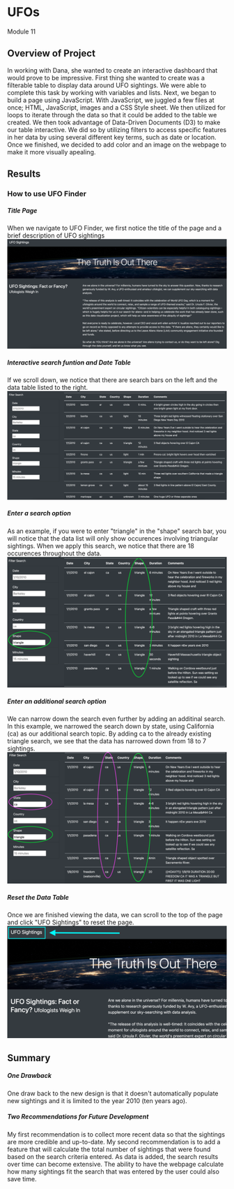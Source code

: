 # UFOs
Module 11

## Overview of Project
In working with Dana, she wanted to create an interactive dashboard that would prove to be impressive. First thing she wanted to create was a filterable table to display data around UFO sightings. We were able to complete this task by working with variables and lists. Next, we began to build a page using JavaScript. With JavaScript, we juggled a few files at once; HTML, JavaScript, images and a CSS Style sheet. We then utilized for loops to iterate through the data so that it could be added to the table we created. We then took advantage of Data-Driven Documents (D3) to make our table interactive. We did so by utilizing filters to access specific features in her data by using several different key terms, such as date or location. Once we finished, we decided to add color and an image on the webpage to make it more visually apealing.

## Results
### How to use UFO Finder
##### Title Page
When we navigate to UFO Finder, we first notice the title of the page and a brief description of UFO sightings
![alt text](UFOFinderScreenshots/Results1.png)

##### Interactive search funtion and Date Table
If we scroll down, we notice that there are search bars on the left and the data table listed to the right.
![alt text](UFOFinderScreenshots/Results2.png)

##### Enter a search option
As an example, if you were to enter "triangle" in the "shape" search bar, you will notice that the data list will only show occurences involving triangular sightings. When we apply this search, we notice that there are 18 occurences throughout the data.
![alt text](UFOFinderScreenshots/Results3.png)

##### Enter an additional search option
We can narrow down the search even further by adding an additinal search. In this example, we narrowed the search down by state, using California (ca) as our additional search topic. By adding ca to the already existing triangle search, we see that the data has narrowed down from 18 to 7 sightings.
![alt text](UFOFinderScreenshots/Results4.png)

##### Reset the Data Table
Once we are finished viewing the data, we can scroll to the top of the page and click "UFO Sightings" to reset the page.
![alt text](UFOFinderScreenshots/Results5.png)

## Summary
##### One Drawback
One draw back to the new design is that it doesn't automatically populate new sightings and it is limited to the year 2010 (ten years ago). 

##### Two Recommendations for Future Development
My first recommendation is to collect more recent data so that the sightings are more credible and up-to-date. My second recommendation is to add a feature that will calculate the total number of sightings that were found based on the search criteria entered. As data is added, the search results over time can become extensive. The ability to have the webpage calculate how many sightings fit the search that was entered by the user could also save time.
